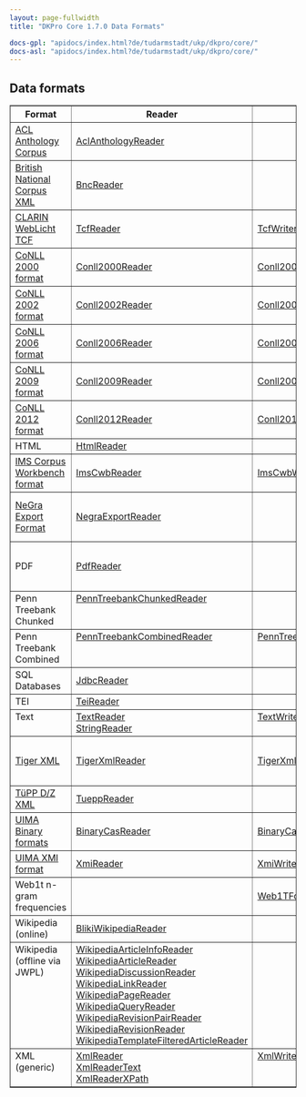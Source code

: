 ```yaml
---
layout: page-fullwidth
title: "DKPro Core 1.7.0 Data Formats"

docs-gpl: "apidocs/index.html?de/tudarmstadt/ukp/dkpro/core/"
docs-asl: "apidocs/index.html?de/tudarmstadt/ukp/dkpro/core/"
---
```


## Data formats

<table border="1" cellspacing="0" cellpadding="2">
<tr>
<th>Format</th>
<th>Reader</th>
<th>Writer</th>
<th>Comments</th>
</tr>

<tr>
<td><a href="http://acl-arc.comp.nus.edu.sg">ACL Anthology Corpus</a></td>
<td><a href="{{ site.url }}/releases/1.7.0{{ page.docs-asl}}io/aclanthology/AclAnthologyReader.html">AclAnthologyReader</a></td>
<td></td>
<td></td>
</tr>

<tr>
<td><a href="http://www.natcorp.ox.ac.uk">British National Corpus XML</a></td>
<td><a href="{{ site.url }}/releases/1.7.0{{ page.docs-asl}}io/bnc/BncReader.html">BncReader</a></td>
<td></td>
<td></td>
</tr>

<tr>
<td><a href="http://weblicht.sfs.uni-tuebingen.de/englisch/tutorials/html/index.html">CLARIN WebLicht TCF</a></td>
<td><a href="{{ site.url }}/releases/1.7.0{{ page.docs-asl}}io/tcf/TcfReader.html">TcfReader</a></td>
<td><a href="{{ site.url }}/releases/1.7.0{{ page.docs-asl}}io/tcf/TcfWriter.html">TcfWriter</a></td>
<td></td>
</tr>

<tr>
<td><a href="http://www.clips.uantwerpen.be/conll2000/chunking/">CoNLL 2000 format</a></td>
<td>
<a href="{{ site.url }}/releases/1.7.0{{ page.docs-asl}}io/conll/Conll2000Reader.html">Conll2000Reader</a></td>
<td>
<a href="{{ site.url }}/releases/1.7.0{{ page.docs-asl}}io/conll/Conll2000Writer.html">Conll2000Writer</a></td>
<td>Chunking</td>
</tr>

<tr>
<td><a href="http://www.clips.uantwerpen.be/conll2002/ner/">CoNLL 2002 format</a></td>
<td>
<a href="{{ site.url }}/releases/1.7.0{{ page.docs-asl}}io/conll/Conll2002Reader.html">Conll2002Reader</a></td>
<td>
<a href="{{ site.url }}/releases/1.7.0{{ page.docs-asl}}io/conll/Conll2002Writer.html">Conll2002Writer</a></td>
<td>Named entities</td>
</tr>

<tr>
<td><a href="http://ilk.uvt.nl/conll/">CoNLL 2006 format</a></td>
<td><a href="{{ site.url }}/releases/1.7.0{{ page.docs-asl}}io/conll/Conll2006Reader.html">Conll2006Reader</a></td>
<td><a href="{{ site.url }}/releases/1.7.0{{ page.docs-asl}}io/conll/Conll2006Writer.html">Conll2006Writer</a></td>
<td>Dependency parsing</td>
</tr>

<tr>
<td><a href="http://ufal.mff.cuni.cz/conll2009-st/task-description.html">CoNLL 2009 format</a></td>
<td><a href="{{ site.url }}/releases/1.7.0{{ page.docs-asl}}io/conll/Conll2009Reader.html">Conll2009Reader</a></td>
<td><a href="{{ site.url }}/releases/1.7.0{{ page.docs-asl}}io/conll/Conll2009Writer.html">Conll2009Writer</a></td>
<td>Semantic dependencies</td>
</tr>

<tr>
<td><a href="http://conll.cemantix.org/2012/data.html">CoNLL 2012 format</a></td>
<td><a href="{{ site.url }}/releases/1.7.0{{ page.docs-asl}}io/conll/Conll2012Reader.html">Conll2012Reader</a></td>
<td><a href="{{ site.url }}/releases/1.7.0{{ page.docs-asl}}io/conll/Conll2012Writer.html">Conll2012Writer</a></td>
<td>Coreference & Constituents</td>
</tr>

<tr>
<td>HTML</td>
<td><a href="{{ site.url }}/releases/1.7.0{{ page.docs-asl}}io/html/HtmlReader.html">HtmlReader</a></td>
<td></td>
<td></td>
</tr>

<tr>
<td><a href="http://cwb.sourceforge.net">IMS Corpus Workbench format</a></td>
<td><a href="{{ site.url }}/releases/1.7.0{{ page.docs-asl}}io/imscwb/ImsCwbReader.html">ImsCwbReader</a></td>
<td><a href="{{ site.url }}/releases/1.7.0{{ page.docs-asl}}io/imscwb/ImsCwbWriter.html">ImsCwbWriter</a></td>
<td>also for some <a href="http://wacky.sslmit.unibo.it/doku.php?id=corpora">WaCKy</a> corpora</td>
</tr>

<tr>
<td><a href="http://www.coli.uni-saarland.de/~thorsten/publications/Brants-CLAUS98.pdf">NeGra Export Format</a></td>
<td><a href="{{ site.url }}/releases/1.7.0{{ page.docs-asl}}io/negra/NegraExportReader.html">NegraExportReader</a></td>
<td></td>
<td>supports format versions 3 and 4</td>
</tr>

<tr>
<td>PDF</td>
<td><a href="{{ site.url }}/releases/1.7.0{{ page.docs-asl}}io/pdf/PdfReader.html">PdfReader</a></td>
<td></td>
<td>tries to detect heading and paragraph boundaries</td>
</tr>

<tr>
<td valign="top">Penn Treebank Chunked</td>
<td valign="top">
<a href="{{ site.url }}/releases/1.7.0{{ page.docs-asl}}io/penntree/PennTreebankChunkedReader.html">PennTreebankChunkedReader</a></td>
<td valign="top">
</td>
<td valign="top">
</td>
</tr>

<tr>
<td valign="top">Penn Treebank Combined</td>
<td valign="top">
<a href="{{ site.url }}/releases/1.7.0{{ page.docs-asl}}io/penntree/PennTreebankCombinedReader.html">PennTreebankCombinedReader</a></td>
<td valign="top">
<a href="{{ site.url }}/releases/1.7.0{{ page.docs-asl}}io/penntree/PennTreebankCombinedWriter.html">PennTreebankCombinedWriter</a></td>
<td valign="top">
</td>
</tr>

<tr>
<td>SQL Databases</td>
<td><a href="{{ site.url }}/releases/1.7.0{{ page.docs-asl}}io/jdbc/JdbcReader.html">JdbcReader</a></td>
<td></td>
<td></td>
</tr>

<tr>
<td>TEI</td>
<td><a href="{{ site.url }}/releases/1.7.0{{ page.docs-asl}}io/tei/TeiReader.html">TeiReader</a></td>
<td></td>
<td></td>
</tr>

<tr>
<td valign="top">Text</td>
<td valign="top">
<a href="{{ site.url }}/releases/1.7.0{{ page.docs-asl}}io/text/TextReader.html">TextReader</a><br/>
<a href="{{ site.url }}/releases/1.7.0{{ page.docs-asl}}io/text/StringReader.html">StringReader</a></td>
<td valign="top"><a href="{{ site.url }}/releases/1.7.0{{ page.docs-asl}}io/text/TextWriter.html">TextWriter</a></td>
<td></td>
</tr>

<tr>
<td><a href="http://www.ims.uni-stuttgart.de/forschung/ressourcen/werkzeuge/TIGERSearch/doc/html/TigerXML.html">Tiger XML</a></td>
<td><a href="{{ site.url }}/releases/1.7.0{{ page.docs-asl}}io/tiger/TigerXmlReader.html">TigerXmlReader</a></td>
<td><a href="{{ site.url }}/releases/1.7.0{{ page.docs-asl}}io/tiger/TigerXmlWriter.html">TigerXmlWriter</a></td>
<td>supports <a href="http://www.coli.uni-saarland.de/projects/salsa/salto/doc/html/node55.html">SALSA</a> frame information as well</td>
</tr>

<tr>
<td><a href="http://www.sfs.uni-tuebingen.de/tupp/doc/markupmanual.pdf">TüPP D/Z XML</a></td>
<td><a href="{{ site.url }}/releases/1.7.0{{ page.docs-asl}}io/tuepp/TueppReader.html">TueppReader</a></td>
<td></td>
<td></td>
</tr>

<tr>
<td><a href="http://uima.apache.org/d/uimaj-2.6.0/references.html#ugr.ref.compress">UIMA Binary formats</a></td>
<td><a href="{{ site.url }}/releases/1.7.0{{ page.docs-asl}}io/bincas/BinaryCasReader.html">BinaryCasReader</a></td>
<td><a href="{{ site.url }}/releases/1.7.0{{ page.docs-asl}}io/bincas/BinaryCasWriter.html">BinaryCasWriter</a></td>
<td></td>
</tr>

<tr>
<td><a href="http://uima.apache.org/d/uimaj-2.6.0/references.html#ugr.ref.xmi">UIMA XMI format</a></td>
<td><a href="{{ site.url }}/releases/1.7.0{{ page.docs-asl}}io/xmi/XmiReader.html">XmiReader</a></td>
<td><a href="{{ site.url }}/releases/1.7.0{{ page.docs-asl}}io/xmi/XmiWriter.html">XmiWriter</a></td>
<td></td>
</tr>

<tr>
<td>Web1t n-gram frequencies</td>
<td></td>
<td><a href="{{ site.url }}/releases/1.7.0{{ page.docs-asl}}io/web1t/Web1TFormatWriter.html">Web1TFormatWriter</a></td>
<td></td>
</tr>


<tr>
<td>Wikipedia (online)</td>
<td><a href="{{ site.url }}/releases/1.7.0{{ page.docs-asl}}io/bliki/BlikiWikipediaReader.html">BlikiWikipediaReader</a></td>
<td></td>
<td></td>
</tr>

<tr>
<td valign="top">Wikipedia (offline via JWPL)</td>
<td>
<a href="{{ site.url }}/releases/1.7.0{{ page.docs-asl}}io/jwpl/WikipediaArticleInfoReader.html">WikipediaArticleInfoReader</a><br/>
<a href="{{ site.url }}/releases/1.7.0{{ page.docs-asl}}io/jwpl/WikipediaArticleReader.html">WikipediaArticleReader</a><br/>
<a href="{{ site.url }}/releases/1.7.0{{ page.docs-asl}}io/jwpl/WikipediaDiscussionReader.html">WikipediaDiscussionReader</a><br/>
<a href="{{ site.url }}/releases/1.7.0{{ page.docs-asl}}io/jwpl/WikipediaLinkReader.html">WikipediaLinkReader</a><br/>
<a href="{{ site.url }}/releases/1.7.0{{ page.docs-asl}}io/jwpl/WikipediaPageReader.html">WikipediaPageReader</a><br/>
<a href="{{ site.url }}/releases/1.7.0{{ page.docs-asl}}io/jwpl/WikipediaQueryReader.html">WikipediaQueryReader</a><br/>
<a href="{{ site.url }}/releases/1.7.0{{ page.docs-asl}}io/jwpl/WikipediaRevisionPairReader.html">WikipediaRevisionPairReader</a><br/>
<a href="{{ site.url }}/releases/1.7.0{{ page.docs-asl}}io/jwpl/WikipediaRevisionReader.html">WikipediaRevisionReader</a><br/>
<a href="{{ site.url }}/releases/1.7.0{{ page.docs-asl}}io/jwpl/WikipediaTemplateFilteredArticleReader.html">WikipediaTemplateFilteredArticleReader</a></td>
<td></td>
<td></td>
</tr>


<tr>
<td valign="top">XML (generic)</td>
<td valign="top">
<a href="{{ site.url }}/releases/1.7.0{{ page.docs-asl}}io/xml/XmlReader.html">XmlReader</a><br/>
<a href="{{ site.url }}/releases/1.7.0{{ page.docs-asl}}io/xml/XmlReaderText.html">XmlReaderText</a><br/>
<a href="{{ site.url }}/releases/1.7.0{{ page.docs-asl}}io/xml/XmlReaderXPath.html">XmlReaderXPath</a></td>
<td valign="top">
<a href="{{ site.url }}/releases/1.7.0{{ page.docs-asl}}io/xml/XmlWriterInline.html">XmlWriterInline</a></td>
<td valign="top"></td>
</tr>

</table>